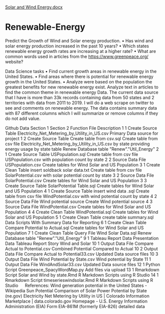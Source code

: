 [Solar and Wind Energy.docx](https://github.com/elisabeth11kw/Renewable-Energy/files/6102252/Solar.and.Wind.Energy.docx)
# Renewable-Energy
Predict the Growth of Wind and Solar energy production.
•	Has wind and solar energy production increased in the past 10 years? 
•	Which states renewable energy growth rates are increasing at a higher rate?
•	What are common words used in articles from the https://www.greenpeace.org/ website?

Data Science tasks
•	Find current growth areas in renewable energy in the United States.
•	Find areas where there is potential for renewable energy growth in the United States.
•	Analyze were based on the population the greatest benefits for new renewable energy exist.
Analyze text in articles to find the common theme in renewable energy Data.
The current data source that I have is more than 33k records containing data from 50 states and 2 territories with data from 2011 to 2019.  I will do a web scrape on twitter to see and comments on renewable energy.  The data contains summary data with 87 different columns which I will summarize or remove columns if they do not add value.

Github Data
Section 1	Section 2	Function	File	Description
1	1	Create Source Table 	Electricity_Net_Metering_by_Utility_in_US.csv	Primary Data source for project
1	2	Create Source Table 	Create table from csv.sql	Create table from csv file Electricity_Net_Metering_by_Utility_in_US.csv by state providing energy usage by state table Renew Database table "Renew"."Util_Energy" 
2	1	Create Source Table 	USPopulation.sql	Create table from csv file USPopulation.csv with population count by state
2	2	Source Data File	USPopulation.csv	Create tables for Wind Solar and US Population
3	1	Create Clean Table	insert soldback solar data.txt	Create table from csv file SolarPotential.csv with solar potential count by state
3	2	Source Data File	SolarPotential.csv	Create tables for Wind Solar and US Population
3	3	Create Source Table 	SolarPotential Table.sql	Create tables for Wind Solar and US Population
4	1	Create Source Table 	insert wind data .sql	Create table from csv file WindPotential.csv with wind potential count by state
4	2	Source Data File	Wind potential source	Create Wind potential source
4	3	Source Data File	WindPotential.csv	Create tables for Wind Solar and US Population
4	4	Create Clean Table	WindPotential.sql	Create tables for Wind Solar and US Population
5	1	Create Clean Table	create table summary.sql	Data Scripts With Summary Data for Reporting
6	1	Create Clean Table	Compare Potential to Actual.sql	Create tables for Wind Solar and US Population
7	1	Create Clean Table	Query File Wind Solar Data.sql	Renew Database table "Renew"."Util_Energy"
9	1	Tableau Report Data	Presentation Data 	Tableau Report Story Wind and Solar
10	1	Output Data File	Compare Actual to Potential.csv	Combined Potential Compared to Actual
10	2	Output Data File	Compare Actual to Potential33.csv	Updated Data source files
10	3	Output Data File	Wind Potential by State.csv	Wind potential by State
11	1	Output Data File	WindAndSolar33.csv	Updated Data source files
12	1	Python Script	Greenpeace_SpacyWordMap.py	Add files via upload
13	1	Rmarkdown Script	Solar and Wind by state.Rmd	R Markdown Scripts using R Studio
14	1	Rmarkdown Script	timeserieswindsolar.Rmd	R Markdown Scripts using R Studio
 
References:
Wind generation potential in the United States - Wikipedia
Sun Potential
Comparison of Solar Power Potential by State (ne.gov)
Electricity Net Metering by Utility in US | Colorado Information Marketplace | data.colorado.gov
Homepage - U.S. Energy Information Administration (EIA)
Form EIA-861M (formerly EIA-826) detailed data



